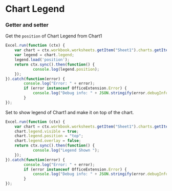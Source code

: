 # Chart Legend
### Getter and setter

Get the `position` of Chart Legend from Chart1

```js
Excel.run(function (ctx) { 
	var chart = ctx.workbook.worksheets.getItem("Sheet1").charts.getItem("Chart1");	
	var legend = chart.legend;
	legend.load('position');
	return ctx.sync().then(function() {
			console.log(legend.position);
	});
}).catch(function(error) {
		console.log("Error: " + error);
		if (error instanceof OfficeExtension.Error) {
			console.log("Debug info: " + JSON.stringify(error.debugInfo));
		}
});
```

Set to show legend of Chart1 and make it on top of the chart.

```js
Excel.run(function (ctx) { 
	var chart = ctx.workbook.worksheets.getItem("Sheet1").charts.getItem("Chart1");	
	chart.legend.visible = true;
	chart.legend.position = "top"; 
	chart.legend.overlay = false; 
	return ctx.sync().then(function() {
			console.log("Legend Shown ");
	});
}).catch(function(error) {
		console.log("Error: " + error);
		if (error instanceof OfficeExtension.Error) {
			console.log("Debug info: " + JSON.stringify(error.debugInfo));
		}
});
``` 
